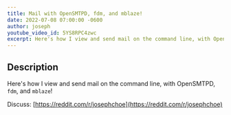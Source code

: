 ```yaml
---
title: Mail with OpenSMTPD, fdm, and mblaze!
date: 2022-07-08 07:00:00 -0600
author: joseph
youtube_video_id: 5YS8RPC4zwc
excerpt: Here's how I view and send mail on the command line, with OpenSMTPD, fdm, and mblaze!
---
```


## Description

Here's how I view and send mail on the command line, with OpenSMTPD, `fdm`, and `mblaze`!

Discuss: [https://reddit.com/r/josephchoe](https://reddit.com/r/josephchoe)
